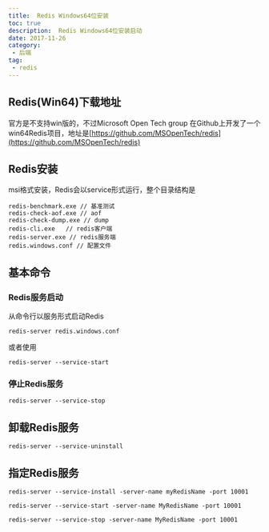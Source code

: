 ```yaml
---
title:  Redis Windows64位安装
toc: true
description:  Redis Windows64位安装启动
date: 2017-11-26
category: 
 - 后端
tag:
 - redis
---
```


## Redis(Win64)下载地址
官方是不支持win版的，不过Microsoft Open Tech group 在Github上开发了一个win64Redis项目，地址是[https://github.com/MSOpenTech/redis](https://github.com/MSOpenTech/redis)

## Redis安装
msi格式安装，Redis会以service形式运行，整个目录结构是
```shell
redis-benchmark.exe // 基准测试
redis-check-aof.exe // aof
redis-check-dump.exe // dump 
redis-cli.exe   // redis客户端
redis-server.exe // redis服务端
redis.windows.conf // 配置文件
```

## 基本命令
### Redis服务启动
从命令行以服务形式启动Redis
```shell
redis-server redis.windows.conf
```

或者使用
```shell
redis-server --service-start
```

### 停止Redis服务
```shell
redis-server --service-stop
```

## 卸载Redis服务
```shell
redis-server --service-uninstall
```

## 指定Redis服务
```shell
redis-server --service-install -server-name myRedisName -port 10001

redis-server --service-start -server-name MyRedisName -port 10001

redis-server --service-stop -server-name MyRedisName -port 10001
```